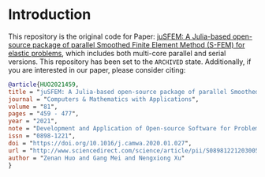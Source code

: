 # Introduction

This repository is the original code for Paper: [juSFEM: A Julia-based open-source package of parallel Smoothed Finite Element Method (S-FEM) for elastic problems](https://www.sciencedirect.com/science/article/pii/S0898122120300523), which includes both multi-core parallel and serial versions. This repository has been set to the `ARCHIVED` state. Additionally, if you are interested in our paper, please consider citing:


```bibtex
@article{HUO2021459,
title = "juSFEM: A Julia-based open-source package of parallel Smoothed Finite Element Method (S-FEM) for elastic problems",
journal = "Computers & Mathematics with Applications",
volume = "81",
pages = "459 - 477",
year = "2021",
note = "Development and Application of Open-source Software for Problems with Numerical PDEs",
issn = "0898-1221",
doi = "https://doi.org/10.1016/j.camwa.2020.01.027",
url = "http://www.sciencedirect.com/science/article/pii/S0898122120300523",
author = "Zenan Huo and Gang Mei and Nengxiong Xu"
}
```